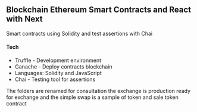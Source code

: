 ## Blockchain Ethereum Smart Contracts and React with Next

Smart contracts using Solidity and test assertions with Chai

#### Tech

- Truffle - Development environment
- Ganache - Deploy contracts blockchain
- Languages: Solidity and JavaScript
- Chai - Testing tool for assertions

The folders are renamed for consultation the exchange is production ready for exchange and the simple swap is a sample of token and sale token contract
